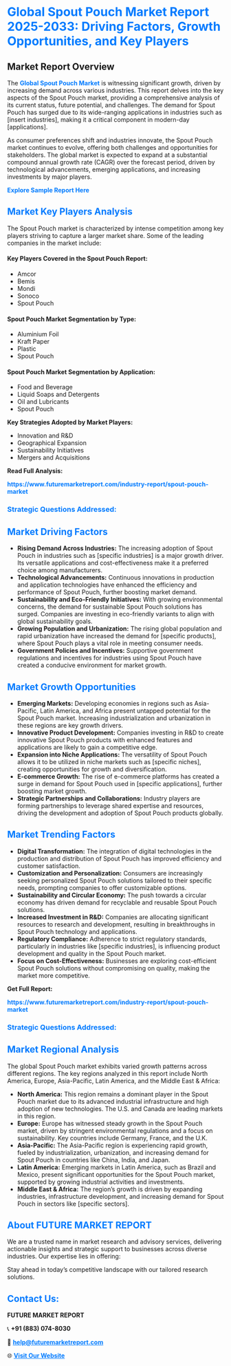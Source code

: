 <h1 style="color: #007BFF;">Global Spout Pouch Market Report 2025-2033: Driving Factors, Growth Opportunities, and Key Players</h1>

<section id="overview">
<h2>Market Report Overview</h2>
<p>The <a href="https://www.futuremarketreport.com/industry-report/spout-pouch-market" style="color: #007BFF; text-decoration: none;"><strong>Global Spout Pouch Market</strong></a> is witnessing significant growth, driven by increasing demand across various industries. This report delves into the key aspects of the Spout Pouch market, providing a comprehensive analysis of its current status, future potential, and challenges. The demand for Spout Pouch has surged due to its wide-ranging applications in industries such as [insert industries], making it a critical component in modern-day [applications].</p>
<p>As consumer preferences shift and industries innovate, the Spout Pouch market continues to evolve, offering both challenges and opportunities for stakeholders. The global market is expected to expand at a substantial compound annual growth rate (CAGR) over the forecast period, driven by technological advancements, emerging applications, and increasing investments by major players.</p>
</section>

<section id="overview">
<p><a href="https://www.futuremarketreport.com/request-sample/reportId=107486" style="color: #007BFF; text-decoration: none;"><strong>Explore Sample Report Here</strong></a></p>
</section>

<section id="key-players">
<h2 style="color: #007BFF;">Market Key Players Analysis</h2>
<p>The Spout Pouch market is characterized by intense competition among key players striving to capture a larger market share. Some of the leading companies in the market include:</p>
<h4>Key Players Covered in the Spout Pouch Report:</h4>
<ul><li>Amcor</li><li>Bemis</li><li>Mondi</li><li>Sonoco</li><li>Spout Pouch</li></ul>
<h4>Spout Pouch Market Segmentation by Type:</h4>
<ul><li>Aluminium Foil</li><li>Kraft Paper</li><li>Plastic</li><li>Spout Pouch</li></ul>

<h4>Spout Pouch Market Segmentation by Application:</h4>
<ul><li>Food and Beverage</li><li>Liquid Soaps and Detergents</li><li>Oil and Lubricants</li><li>Spout Pouch</li></ul>
<p><strong>Key Strategies Adopted by Market Players:</strong></p>
<ul>
<li>Innovation and R&D</li>
<li>Geographical Expansion</li>
<li>Sustainability Initiatives</li>
<li>Mergers and Acquisitions</li>
</ul>
</section>

<section>
<p><strong>Read Full Analysis: </strong></p><a href="https://www.futuremarketreport.com/industry-report/spout-pouch-market" style="color: #007BFF; text-decoration: none;"><strong>https://www.futuremarketreport.com/industry-report/spout-pouch-market</strong></a>
<h3 style="color: #007BFF;">Strategic Questions Addressed:</h3>
</section>

<section id="driving-factors">
<h2 style="color: #007BFF;">Market Driving Factors</h2>
<ul>
<li><strong>Rising Demand Across Industries:</strong> The increasing adoption of Spout Pouch in industries such as [specific industries] is a major growth driver. Its versatile applications and cost-effectiveness make it a preferred choice among manufacturers.</li>
<li><strong>Technological Advancements:</strong> Continuous innovations in production and application technologies have enhanced the efficiency and performance of Spout Pouch, further boosting market demand.</li>
<li><strong>Sustainability and Eco-Friendly Initiatives:</strong> With growing environmental concerns, the demand for sustainable Spout Pouch solutions has surged. Companies are investing in eco-friendly variants to align with global sustainability goals.</li>
<li><strong>Growing Population and Urbanization:</strong> The rising global population and rapid urbanization have increased the demand for [specific products], where Spout Pouch plays a vital role in meeting consumer needs.</li>
<li><strong>Government Policies and Incentives:</strong> Supportive government regulations and incentives for industries using Spout Pouch have created a conducive environment for market growth.</li>
</ul>
</section>

<section id="growth-opportunities">
<h2 style="color: #007BFF;">Market Growth Opportunities</h2>
<ul>
<li><strong>Emerging Markets:</strong> Developing economies in regions such as Asia-Pacific, Latin America, and Africa present untapped potential for the Spout Pouch market. Increasing industrialization and urbanization in these regions are key growth drivers.</li>
<li><strong>Innovative Product Development:</strong> Companies investing in R&D to create innovative Spout Pouch products with enhanced features and applications are likely to gain a competitive edge.</li>
<li><strong>Expansion into Niche Applications:</strong> The versatility of Spout Pouch allows it to be utilized in niche markets such as [specific niches], creating opportunities for growth and diversification.</li>
<li><strong>E-commerce Growth:</strong> The rise of e-commerce platforms has created a surge in demand for Spout Pouch used in [specific applications], further boosting market growth.</li>
<li><strong>Strategic Partnerships and Collaborations:</strong> Industry players are forming partnerships to leverage shared expertise and resources, driving the development and adoption of Spout Pouch products globally.</li>
</ul>
</section>

<section id="trending-factors">
<h2 style="color: #007BFF;">Market Trending Factors</h2>
<ul>
<li><strong>Digital Transformation:</strong> The integration of digital technologies in the production and distribution of Spout Pouch has improved efficiency and customer satisfaction.</li>
<li><strong>Customization and Personalization:</strong> Consumers are increasingly seeking personalized Spout Pouch solutions tailored to their specific needs, prompting companies to offer customizable options.</li>
<li><strong>Sustainability and Circular Economy:</strong> The push towards a circular economy has driven demand for recyclable and reusable Spout Pouch solutions.</li>
<li><strong>Increased Investment in R&D:</strong> Companies are allocating significant resources to research and development, resulting in breakthroughs in Spout Pouch technology and applications.</li>
<li><strong>Regulatory Compliance:</strong> Adherence to strict regulatory standards, particularly in industries like [specific industries], is influencing product development and quality in the Spout Pouch market.</li>
<li><strong>Focus on Cost-Effectiveness:</strong> Businesses are exploring cost-efficient Spout Pouch solutions without compromising on quality, making the market more competitive.</li>
</ul>
</section>

<section>
<p><strong>Get Full Report: </strong></p><a href="https://www.futuremarketreport.com/industry-report/spout-pouch-market" style="color: #007BFF; text-decoration: none;"><strong>https://www.futuremarketreport.com/industry-report/spout-pouch-market</strong></a>
<h3 style="color: #007BFF;">Strategic Questions Addressed:</h3>
</section>


<section id="regional-analysis">
<h2 style="color: #007BFF;">Market Regional Analysis</h2>
<p>The global Spout Pouch market exhibits varied growth patterns across different regions. The key regions analyzed in this report include North America, Europe, Asia-Pacific, Latin America, and the Middle East & Africa:</p>
<ul>
<li><strong>North America:</strong> This region remains a dominant player in the Spout Pouch market due to its advanced industrial infrastructure and high adoption of new technologies. The U.S. and Canada are leading markets in this region.</li>
<li><strong>Europe:</strong> Europe has witnessed steady growth in the Spout Pouch market, driven by stringent environmental regulations and a focus on sustainability. Key countries include Germany, France, and the U.K.</li>
<li><strong>Asia-Pacific:</strong> The Asia-Pacific region is experiencing rapid growth, fueled by industrialization, urbanization, and increasing demand for Spout Pouch in countries like China, India, and Japan.</li>
<li><strong>Latin America:</strong> Emerging markets in Latin America, such as Brazil and Mexico, present significant opportunities for the Spout Pouch market, supported by growing industrial activities and investments.</li>
<li><strong>Middle East & Africa:</strong> The region’s growth is driven by expanding industries, infrastructure development, and increasing demand for Spout Pouch in sectors like [specific sectors].</li>
</ul>
</section>

<footer>
<h2 style="color: #007BFF;">About FUTURE MARKET REPORT</h2>
<p>We are a trusted name in market research and advisory services, delivering actionable insights and strategic support to businesses across diverse industries. Our expertise lies in offering:</p>

<p>Stay ahead in today’s competitive landscape with our tailored research solutions.</p>

<h2 style="color: #007BFF;">Contact Us:</h2>
<p><strong>FUTURE MARKET REPORT</strong></p>
<p>📞 <strong>+91 (883) 074-8030</strong></p>
<p>📧 <strong><a href="mailto:help@futuremarketreport.com" style="color: #007BFF;">help@futuremarketreport.com</a></strong></p>
<p>🌐 <strong><a href="https://www.futuremarketreport.com/" style="color: #007BFF;">Visit Our Website</a></strong></p>
</footer>